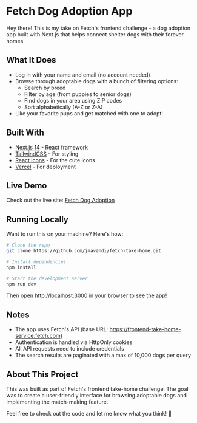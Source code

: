 # Fetch Dog Adoption App

Hey there! This is my take on Fetch's frontend challenge - a dog adoption app built with Next.js that helps connect shelter dogs with their forever homes.

## What It Does

- Log in with your name and email (no account needed)
- Browse through adoptable dogs with a bunch of filtering options:
  - Search by breed
  - Filter by age (from puppies to senior dogs)
  - Find dogs in your area using ZIP codes
  - Sort alphabetically (A-Z or Z-A)
- Like your favorite pups and get matched with one to adopt!

## Built With

- [Next.js 14](https://nextjs.org/) - React framework
- [TailwindCSS](https://tailwindcss.com/) - For styling
- [React Icons](https://react-icons.github.io/react-icons/) - For the cute icons
- [Vercel](https://vercel.com) - For deployment

## Live Demo

Check out the live site: [Fetch Dog Adoption](https://fetch-take-home-nu.vercel.app/)

## Running Locally

Want to run this on your machine? Here's how:

```bash
# Clone the repo
git clone https://github.com/jmavandi/fetch-take-home.git

# Install dependencies
npm install

# Start the development server
npm run dev
```

Then open [http://localhost:3000](http://localhost:3000) in your browser to see the app!

## Notes

- The app uses Fetch's API (base URL: https://frontend-take-home-service.fetch.com)
- Authentication is handled via HttpOnly cookies
- All API requests need to include credentials
- The search results are paginated with a max of 10,000 dogs per query

## About This Project

This was built as part of Fetch's frontend take-home challenge. The goal was to create a user-friendly interface for browsing adoptable dogs and implementing the match-making feature.

Feel free to check out the code and let me know what you think! 🐾

